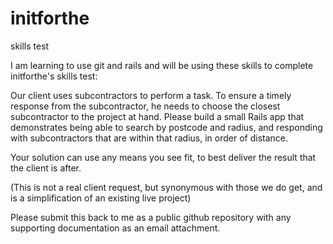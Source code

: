 # initforthe
skills test

I am learning to use git and rails and will be using these skills to complete initforthe's skills test:

Our client uses subcontractors to perform a task. To ensure a timely response from the subcontractor, he needs to choose the closest subcontractor to the project at hand. Please build a small Rails app that demonstrates being able to search by postcode and radius, and responding with subcontractors that are within that radius, in order of distance.

Your solution can use any means you see fit, to best deliver the result that the client is after.

(This is not a real client request, but synonymous with those we do get, and is a simplification of an existing live project)

Please submit this back to me as a public github repository with any supporting documentation as an email attachment.
